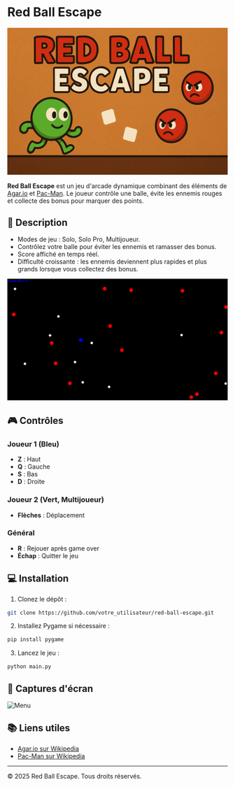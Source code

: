 # Red Ball Escape

![Red Ball Escape Banner](/banner.png)

**Red Ball Escape** est un jeu d'arcade dynamique combinant des éléments de [Agar.io](https://fr.wikipedia.org/wiki/Agar.io) et [Pac-Man](https://fr.wikipedia.org/wiki/Pac-Man). Le joueur contrôle une balle, évite les ennemis rouges et collecte des bonus pour marquer des points.

## 📜 Description

* Modes de jeu : Solo, Solo Pro, Multijoueur.
* Contrôlez votre balle pour éviter les ennemis et ramasser des bonus.
* Score affiché en temps réel.
* Difficulté croissante : les ennemis deviennent plus rapides et plus grands lorsque vous collectez des bonus.

![Gameplay Screenshot](/image.png)

## 🎮 Contrôles

### Joueur 1 (Bleu)

* **Z** : Haut
* **Q** : Gauche
* **S** : Bas
* **D** : Droite

### Joueur 2 (Vert, Multijoueur)

* **Flèches** : Déplacement

### Général

* **R** : Rejouer après game over
* **Échap** : Quitter le jeu

## 💻 Installation

1. Clonez le dépôt :

```bash
git clone https://github.com/votre_utilisateur/red-ball-escape.git
```

2. Installez Pygame si nécessaire :

```bash
pip install pygame
```

3. Lancez le jeu :

```bash
python main.py
```

## 🌟 Captures d'écran

![Menu](images/Menu.png)


## 📚 Liens utiles

* [Agar.io sur Wikipedia](https://fr.wikipedia.org/wiki/Agar.io)
* [Pac-Man sur Wikipedia](https://fr.wikipedia.org/wiki/Pac-Man)

---

© 2025 Red Ball Escape. Tous droits réservés.
